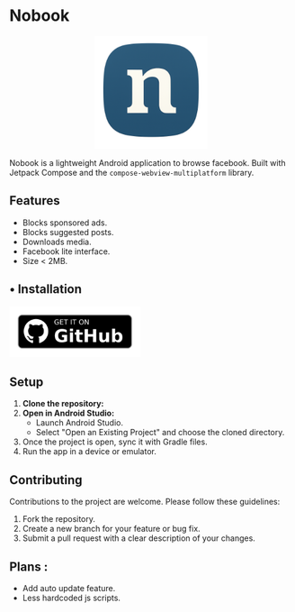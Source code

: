 # Nobook
<p align="center">
  <img src='images/nobook_github_cover.png' height='200' alt="nobook_cover">
</p>

Nobook is a lightweight Android application to browse facebook. Built with Jetpack Compose and the `compose-webview-multiplatform` library.

## Features

*  Blocks sponsored ads.
*  Blocks suggested posts. 
*  Downloads media.
*  Facebook lite interface.
*  Size < 2MB.

## • Installation

[<img src='images/get-it-on-github.png' alt='Get it on GitHub' height = "90">](https://github.com/ycngmn/Nobook/releases/latest)

## Setup

1.  **Clone the repository:**
2.  **Open in Android Studio:**
    *   Launch Android Studio.
    *   Select "Open an Existing Project" and choose the cloned directory.
3. Once the project is open, sync it with Gradle files.
4. Run the app in a device or emulator.


## Contributing

Contributions to the project are welcome. Please follow these guidelines:

1.  Fork the repository.
2.  Create a new branch for your feature or bug fix.
3.  Submit a pull request with a clear description of your changes.

## Plans :
- Add auto update feature.
- Less hardcoded js scripts.